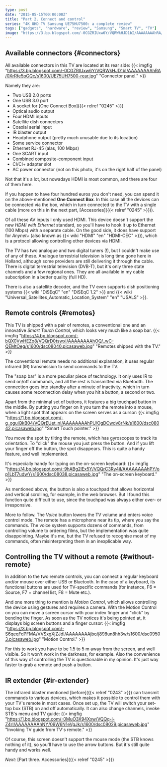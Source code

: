 ```yaml
---
type: post
date: "2015-05-15T00:00:00Z"
title: "Part 2. Connect and control"
series: "4K UHD TV Samsung UE75HU7500: a complete review"
tags: ["gadgets", "hardware", "review", "Samsung", "Smart TV", "TV"]
image: "https://3.bp.blogspot.com/-0CGZRIUxw6Y/VQRWkHJD1bI/AAAAAAAAhRA/0XrRfe5pGQc/s1600/UE75UH7500-rear.jpg"
---
```


## Available connectors {#connectors}

All available connectors in this TV are located at its rear side:
{{< imgfig "https://3.bp.blogspot.com/-0CGZRIUxw6Y/VQRWkHJD1bI/AAAAAAAAhRA/0XrRfe5pGQc/s1600/UE75UH7500-rear.jpg" "Connector panel." >}}

Namely they are:

<!--more-->

* Two USB 2.0 ports
* One USB 3.0 port
* A socket for [One Connect Box]({{< relref "0245" >}})
* Optical audio output
* Four HDMI inputs
* Satellite dish connectors
* Coaxial aerial input
* IR blaster output
* Headphone output (pretty much unusable due to its location)
* Some service connector
* Ethernet RJ-45 (alas, 100 Mbps)
* One SCART input
* Combined composite-component input
* CI/CI+ adapter slot
* AC power connector (not on this photo, it's on the right half of the panel)

Not that it's a lot, but nowadays HDMI is most common, and there are four of them here.

If you happen to have four hundred euros you don't need, you can spend it on the above-mentioned **One Connect Box**. In this case all the devices can be connected via the box, which in turn connected to the TV with a single cable (more on this in the next part, [Accesories]({{< relref "0245" >}})).

Of all these AV inputs I only used HDMI. This device doesn't support the new *HDMI with Ethernet* standard, so you'll have to hook it up to Ethernet (100 Mbps) with a separate cable. On the good side, it does have support for *Anynet+* (also known as {{< wiki "HDMI" "en" "HDMI-CEC" >}}), which is a protocol allowing controlling other devices via HDMI.

The TV has two analogue and two digital tuners (!), but I couldn't make use of any of these. Analogue terrestrial television is long time gone here in Holland, although some providers are still delivering it through the cable. There is digital terrestrial television (DVB-T), but it's only three state channels and a few regional ones. They are all available in my cable subscription in a better quality (full HD).

There is also a satellite decoder, and the TV even supports dish positioning systems {{< wiki "DiSEqC" "en" "DiSEqC 1.2" >}} and {{< wiki "Universal_Satellites_Automatic_Location_System" "en" "USALS" >}}.

## Remote controls {#remotes}

This TV is shipped with a pair of remotes, a conventional one and an innovative *Smart Touch Control*, which looks very much like a soap bar.
{{< imgfig "https://4.bp.blogspot.com/-bQX0VwHEZo8/VQQrD0tswxI/AAAAAAAAhOQ/_wC-QEMtOeg/s1600/dsc08040.picasaweb.jpg" "Remotes shipped with the TV." >}}

The conventional remote needs no additional explanation, it uses regular infrared (IR) transmission to send commands to the TV.

The "soap bar" is a more peculiar piece of technology. It only uses IR to send on/off commands, and all the rest is transmitted via Bluetooth. The connection goes into standby after a minute of inactivity, which in turn causes some reconnection delay when you hit a button, a second or two.

Apart from the minimal set of buttons, it features a big touchpad button in the middle. By putting you finger on it you turn the remote into a mouse, when a light spot that appears on the screen serves as a cursor:
{{< imgfig "https://1.bp.blogspot.com/-g_oguiQkB04/VQQrEUet_nI/AAAAAAAAhPU/OgDCwdv8rNk/s1600/dsc08042.picasaweb.jpg" "Smart Touch pointer." >}}

You move the spot by tilting the remote, which has gyroscopes to track its orientation. To "click" the mouse you just press the button. And if you lift your finger off the button, the spot disappears. This is quite a handy feature, and well implemented.

It's especially handy for typing on the on-screen keyboard:
{{< imgfig "https://4.bp.blogspot.com/-9hABg2lEx5Y/VQQrC3Ry4iI/AAAAAAAAhPY/op1LbT7udwY/s1600/dsc08038.picasaweb.jpg" "The on-screen keyboard." >}}

As mentioned above, the button is also a touchpad that allows horizontal and vertical scrolling, for example, in the web browser. But I found this function quite difficult to use, since the touchpad was always either over- or irresponsive.

More to follow. The *Voice* button lowers the TV volume and enters voice control mode. The remote has a microphone near its tip, where you say the commands. The voice system supports dozens of commands, from controlling volume to ordering films, but the implementation was quite disappointing. Maybe it's me, but the TV refused to recognise most of my commands, often misinterpreting them in an inexplicable way.

## Controlling the TV without a remote {#without-remote}

In addition to the two remote controls, you can connect a regular keyboard and/or mouse over either USB or Bluetooth. In the case of a keyboard, its functional buttons are used for TV-specific commands (for instance, F6 = Source, F7 = channel list, F8 = Mute etc.).

And one more thing to mention is *Motion Control*, which allows controlling the device using gestures and requires a camera. With the Motion Control on you can move a screen cursor with your index finger and "click" by bending the finger. As soon as the TV notices it's being pointed at, it displays big screen buttons and a finger cursor:
{{< imgfig "https://3.bp.blogspot.com/-S6qeqFdPFMA/VVSxgXjZJdI/AAAAAAAAjbo/j898un8hh3w/s1600/dsc09503.picasaweb.jpg" "Motion Control." >}}

For this to work you have to be 1.5 to 5 m away from the screen, and well visible. So it won't work in the darkness, for example. Also the convenience of this way of controlling the TV is questionable in my opinion. It's just way faster to grab a remote and push a button.

## IR extender {#ir-extender}

The infrared blaster mentioned [before]({{< relref "0243" >}}) can transmit commands to various devices, which makes it possible to control them with your TV's remote in most cases. Once set up, the TV will switch your set-top box (STB) on and off automatically. It can also change channels, invoke STB's menu and TV guide:
{{< imgfig "https://1.bp.blogspot.com/-0MuO3X94Xxw/VQQq-l-Z4rI/AAAAAAAAhNY/09W6N1eVgJk/s1600/dsc08029.picasaweb.jpg" "Invoking TV guide from TV's remote." >}}

Of course, this screen doesn't support the mouse mode (the STB knows nothing of it), so you'll have to use the arrow buttons. But it's still quite handy and works well.

*Next:* [Part three. Accessories]({{< relref "0245" >}})
